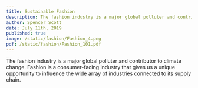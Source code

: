 ```yaml
---
title: Sustainable Fashion
description: The fashion industry is a major global polluter and contributor to climate change. Fashion is a consumer-facing industry that gives us a unique opportunity to influence the wide array of industries connected to its supply chain.
author: Spencer Scott
date: July 11th, 2019
published: true
image: /static/fashion/Fashion_4.png
pdf: /static/fashion/Fashion_101.pdf
---
```



The fashion industry is a major global polluter and contributor to climate change. Fashion is a consumer-facing industry that gives us a unique opportunity to influence the wide array of industries connected to its supply chain. 
